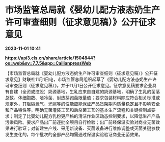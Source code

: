 # 市场监管总局就《婴幼儿配方液态奶生产许可审查细则（征求意见稿）》公开征求意见

**2023-11-01 10:41**

**https://api3.cls.cn/share/article/1504844?os=web&sv=7.7.5&app=CailianpressWeb**

【市场监管总局就《婴幼儿配方液态奶生产许可审查细则（征求意见稿）》公开征求意见】财联社11月1日电，市场监管总局组织起草了《婴幼儿配方液态奶生产许可审查细则（征求意见稿）》，并于11月1日公开征求意见。征求意见稿要求企业具有自建（全资或控股）奶源基地，生乳应来自自建的奶源基地，明确了生乳的菌落总数、体细胞数、嗜冷菌、耐热芽孢菌限量值；要求包装材料除应符合相关标准或规定外，其阻隔氧气、光照等的性能应能保证产品货架期内质量稳定且不影响安全和产品特性等。明确无菌灌装工艺和后杀菌工艺的基本生产流程和关键控制点要求；制定了比婴幼儿配方乳粉更严格的清洁作业区动态控制要求，以降低生产产品污染风险。要求产品出厂前逐批全项目自行检验；出厂前经保温实验对商业无菌效果进行验证；对新建生产线、采用新设备、灭菌设备进行维修调整或灭菌关键参数发生变化的，每个批次的全部产品均需通过保温实验验证商业无菌效果。